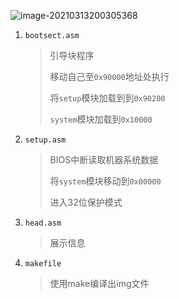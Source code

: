 <!-- 
title: 10-类Linux系统
sort: 
--> 

![image-20210313200305368](https://gitee.com/nmdfzf404/Image-hosting/raw/master/2021/20210313215516.png)

1. `bootsect.asm`

   > 引导块程序
   >
   > 移动自己至`0x90000`地址处执行
   >
   > 将`setup`模块加载到到`0x90200`
   >
   > `system`模块加载到`0x10000`

2. `setup.asm`

   > BIOS中断读取机器系统数据
   >
   > 将`system`模块移动到`0x00000`
   >
   > 进入32位保护模式
   
3. `head.asm`

   > 展示信息
   
4. `makefile`

   > 使用make编译出img文件

